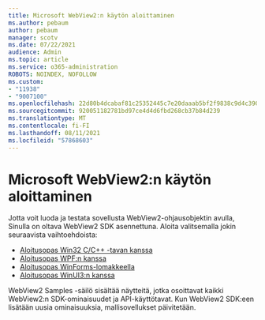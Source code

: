 ```yaml
---
title: Microsoft WebView2:n käytön aloittaminen
ms.author: pebaum
author: pebaum
manager: scotv
ms.date: 07/22/2021
audience: Admin
ms.topic: article
ms.service: o365-administration
ROBOTS: NOINDEX, NOFOLLOW
ms.custom:
- "11938"
- "9007100"
ms.openlocfilehash: 22d80b4dcabaf81c25352445c7e20daaab5bf2f9838c9d4c39057bda423a2ecc
ms.sourcegitcommit: 920051182781bd97ce4d4d6fbd268cb37b84d239
ms.translationtype: MT
ms.contentlocale: fi-FI
ms.lasthandoff: 08/11/2021
ms.locfileid: "57868603"
---
```

# <a name="get-started-with-microsoft-webview2"></a>Microsoft WebView2:n käytön aloittaminen

Jotta voit luoda ja testata sovellusta WebView2-ohjausobjektin avulla, Sinulla on oltava WebView2 SDK asennettuna. Aloita valitsemalla jokin seuraavista vaihtoehdoista:

- [Aloitusopas Win32 C/C++ -tavan kanssa](https://docs.microsoft.com/microsoft-edge/webview2/get-started/win32)
- [Aloitusopas WPF:n kanssa](https://docs.microsoft.com/microsoft-edge/webview2/get-started/wpf)
- [Aloitusopas WinForms-lomakkeella](https://docs.microsoft.com/microsoft-edge/webview2/get-started/winforms)
- [Aloitusopas WinUI3:n kanssa](https://docs.microsoft.com/microsoft-edge/webview2/get-started/winui)

WebView2 Samples -säilö sisältää näytteitä, jotka osoittavat kaikki WebView2:n SDK-ominaisuudet ja API-käyttötavat. Kun WebView2 SDK:een lisätään uusia ominaisuuksia, mallisovellukset päivitetään.

